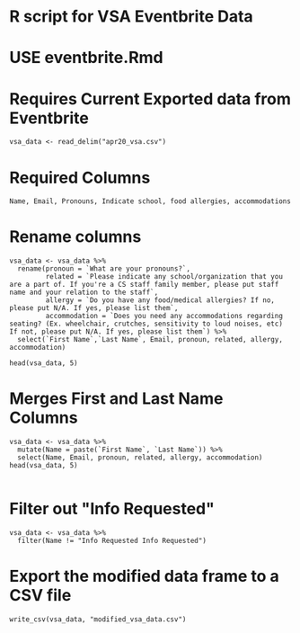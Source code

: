 # R script for VSA Eventbrite Data

# USE eventbrite.Rmd

# Requires Current Exported data from Eventbrite
```{r}
vsa_data <- read_delim("apr20_vsa.csv")
```
# Required Columns
```
Name, Email, Pronouns, Indicate school, food allergies, accommodations
```
# Rename columns
```{r}
vsa_data <- vsa_data %>%
  rename(pronoun = `What are your pronouns?`,
         related = `Please indicate any school/organization that you are a part of. If you're a CS staff family member, please put staff name and your relation to the staff`,
         allergy = `Do you have any food/medical allergies? If no, please put N/A. If yes, please list them`,
         accommodation = `Does you need any accommodations regarding seating? (Ex. wheelchair, crutches, sensitivity to loud noises, etc) If not, please put N/A. If yes, please list them`) %>%
  select(`First Name`,`Last Name`, Email, pronoun, related, allergy, accommodation)

head(vsa_data, 5)
```
# Merges First and Last Name Columns
```{r}
vsa_data <- vsa_data %>%
  mutate(Name = paste(`First Name`, `Last Name`)) %>%
  select(Name, Email, pronoun, related, allergy, accommodation)
head(vsa_data, 5)
  
```
# Filter out "Info Requested"
```{r}
vsa_data <- vsa_data %>%
  filter(Name != "Info Requested Info Requested")
```
# Export the modified data frame to a CSV file
```{r}
write_csv(vsa_data, "modified_vsa_data.csv")
```
